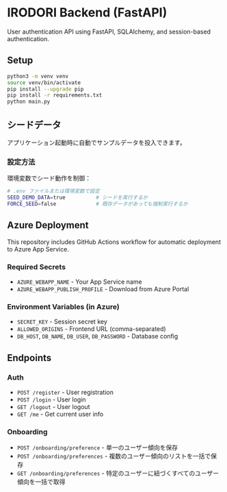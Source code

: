 # IRODORI Backend (FastAPI)

User authentication API using FastAPI, SQLAlchemy, and session-based authentication.

## Setup

```bash
python3 -m venv venv
source venv/bin/activate
pip install --upgrade pip
pip install -r requirements.txt
python main.py
```

## シードデータ

アプリケーション起動時に自動でサンプルデータを投入できます。

### 設定方法

環境変数でシード動作を制御：

```bash
# .env ファイルまたは環境変数で設定
SEED_DEMO_DATA=true          # シードを実行するか
FORCE_SEED=false             # 既存データがあっても強制実行するか
```

## Azure Deployment

This repository includes GitHub Actions workflow for automatic deployment to Azure App Service.

### Required Secrets

- `AZURE_WEBAPP_NAME` - Your App Service name
- `AZURE_WEBAPP_PUBLISH_PROFILE` - Download from Azure Portal

### Environment Variables (in Azure)

- `SECRET_KEY` - Session secret key
- `ALLOWED_ORIGINS` - Frontend URL (comma-separated)
- `DB_HOST`, `DB_NAME`, `DB_USER`, `DB_PASSWORD` - Database config

## Endpoints

### Auth

- `POST /register` - User registration
- `POST /login` - User login
- `GET /logout` - User logout
- `GET /me` - Get current user info

### Onboarding

- `POST /onboarding/preference` - 単一のユーザー傾向を保存
- `POST /onboarding/preferences` - 複数のユーザー傾向のリストを一括で保存
- `GET /onboarding/preferences` - 特定のユーザーに紐づくすべてのユーザー傾向を一括で取得
